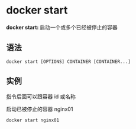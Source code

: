 # docker start

<b>docker start: </b>启动一个或多个已经被停止的容器

## 语法

```
docker start [OPTIONS] CONTAINER [CONTAINER...]
```

## 实例

指令后面可以跟容器 id 或名称

启动已被停止的容器 nginx01

```
docker start nginx01
```
